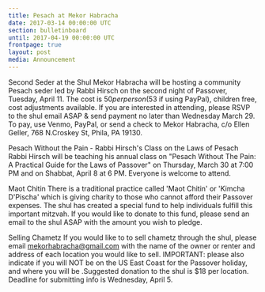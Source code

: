 ```yaml
---
title: Pesach at Mekor Habracha
date: 2017-03-14 00:00:00 UTC
section: bulletinboard
until: 2017-04-19 00:00:00 UTC
frontpage: true
layout: post
media: Announcement
---
```


Second Seder at the Shul 
Mekor Habracha will be hosting a community Pesach seder led by Rabbi Hirsch on the second night of Passover, Tuesday, April 11. The cost is $50 per person ($53 if using PayPal), children free, cost adjustments available. If you are interested in attending, please RSVP to the shul email ASAP & send payment no later than Wednesday March 29.  To pay, use Venmo, PayPal, or send a check to Mekor Habracha, c/o Ellen Geller, 768 N.Croskey St, Phila, PA 19130.


Pesach Without the Pain - Rabbi Hirsch's Class on the Laws of Pesach
Rabbi Hirsch will be teaching his annual class on "Pesach Without The Pain: A Practical Guide for the Laws of Passover" on Thursday, March 30 at 7:00 PM and on Shabbat, April 8 at 6 PM. Everyone is welcome to attend. 

Maot Chitin
There is a traditional practice called 'Maot Chitin' or 'Kimcha D'Pischa' which is giving charity to those who cannot afford their Passover expenses. The shul has created a special fund to help individuals fulfill this important mitzvah. If you would like to donate to this fund, please send an email to the shul ASAP with the amount you wish to pledge.
 
Selling Chametz 
If you would like to to sell chametz through the shul, please email mekorhabracha@gmail.com with the name of the owner or renter and address of each location you would like to sell. IMPORTANT: please also indicate if you will NOT be on the US East Coast for the Passover holiday, and where you will be .Suggested donation to the shul is $18 per location. Deadline for submitting info is Wednesday, April 5. 
